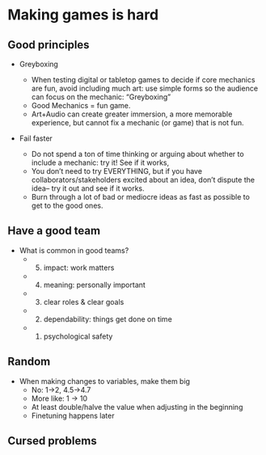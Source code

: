 # Making games is hard

## Good principles

* Greyboxing
  * When testing digital or tabletop games to decide if core mechanics are fun, avoid including much art: use simple forms so the audience can focus on the mechanic: “Greyboxing”
  * Good Mechanics = fun game.
  * Art+Audio can create greater immersion, a more memorable experience, but cannot fix a mechanic (or game) that is not fun.

* Fail faster
  * Do not spend a ton of time thinking or arguing about whether to include a mechanic: try it! See if it works,  
  * You don’t need to try EVERYTHING, but if you have collaborators/stakeholders excited about an idea, don’t dispute the idea– try it out and see if it works.
  * Burn through a lot of bad or mediocre ideas as fast as possible to get to the good ones. 

## Have a good team

* What is common in good teams?
  * 5. impact: work matters
  * 4. meaning: personally important
  * 3. clear roles & clear goals
  * 2. dependability: things get done on time
  * 1. psychological safety

## Random

* When making changes to variables, make them big
  * No: 1->2, 4.5->4.7
  * More like: 1 -> 10
  * At least double/halve the value when adjusting in the beginning
  * Finetuning happens later

## Cursed problems
